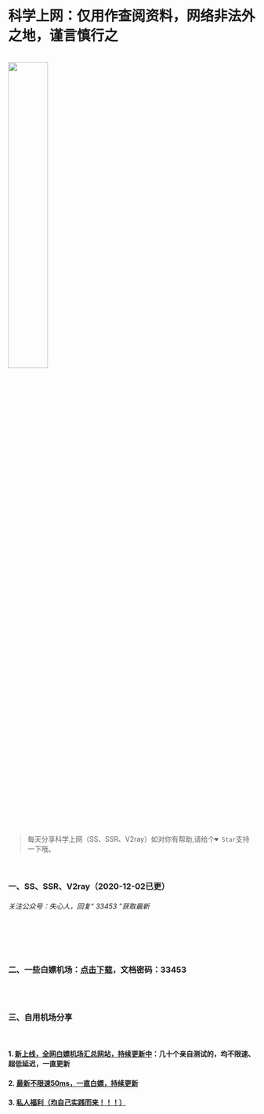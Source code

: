 # 科学上网：仅用作查阅资料，网络非法外之地，谨言慎行之

<br>

<img src="https://p.pstatp.com/origin/137b700017bf612c9ba96" width="40%">

<br>

> 每天分享科学上网（SS、SSR、V2ray）如对你有帮助,请给个`♥ Star`支持一下哦。

<br>

### 一、SS、SSR、V2ray（2020-12-02已更）

###### 关注公众号：失心人，回复“ 33453 ”获取最新

<br><br><br>

### 二、一些白嫖机场：[点击下载](https://n802.com/file/30401944-474439088)，文档密码：33453

<br><br>

### 三、自用机场分享

<br>

#### 1. [新上线，全网白嫖机场汇总网站，持续更新中](https://shop.3kla.cn/?cid=5&tid=44 "新上线，全网白嫖机场汇总网站，持续更新中")：几十个亲自测试的，均不限速、超低延迟，一直更新

#### 2. [最新不限速50ms，一直白嫖，持续更新](https://shop.3kla.cn/?cid=5&tid=1 "50个左右不限速，一直白嫖，持续更新")

#### 3. [ 私人福利（均自己实践而来！！！）](http://www.anran.ga/ "私人教程整理")

